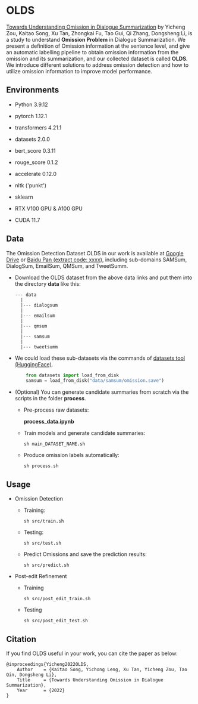 # OLDS

[Towards Understanding Omission in Dialogue Summarization](https://arxiv.org/abs/2211.07145) by Yicheng Zou, Kaitao Song, Xu Tan, Zhongkai Fu, Tao Gui, Qi Zhang, Dongsheng Li, is a study to understand **Omission Problem** in Dialogue Summarization. We present a definition of Omission information at the sentence level, and give an automatic labelling pipeline to obtain omission information from the omission and its summarization, and our collected dataset is called **OLDS**. We introduce different solutions to address omission detection and how to utilize omission information to improve model performance.

## Environments

* Python 3.9.12
 
* pytorch 1.12.1

* transformers 4.21.1

* datasets 2.0.0

* bert_score 0.3.11

* rouge_score 0.1.2

* accelerate 0.12.0

* nltk ('punkt')

* sklearn

* RTX V100 GPU & A100 GPU

* CUDA 11.7

## Data

The Omission Detection Dataset OLDS in our work is available at [Google Drive]() or [Baidu Pan  (extract code: xxxx)](), including sub-domains SAMSum, DialogSum, EmailSum, QMSum, and TweetSumm.

* Download the OLDS dataset from the above data links and put them into the directory **data** like this:

	```
	--- data
	  |
	  |--- dialogsum
	  |
      |--- emailsum
      |
      |--- qmsum
      |
      |--- samsum
      |
      |--- tweetsumm
	```

* We could load these sub-datasets via the commands of [datasets tool (HuggingFace)](https://huggingface.co/docs/datasets/index).

	```python
        from datasets import load_from_disk
        samsum = load_from_disk("data/samsum/omission.save")
	```

* (Optional) You can generate candidate summaries from scratch via the scripts in the folder **process**.

    * Pre-process raw datasets: 
        
        **process_data.ipynb**

    * Train models and generate candidate summaries:
        ```
        sh main_DATASET_NAME.sh
        ```

    * Produce omission labels automatically:
        ```
        sh process.sh
        ```
## Usage

* Omission Detection

    * Training:
        ```
        sh src/train.sh
        ```
    * Testing:
        ```
        sh src/test.sh
        ```
    * Predict Omissions and save the prediction results:

        ```
        sh src/predict.sh
        ```
* Post-edit Refinement

    * Training
        ```
        sh src/post_edit_train.sh
        ```

    * Testing
        ```
        sh src/post_edit_test.sh
        ```

## Citation
If you find OLDS useful in your work, you can cite the paper as below:
```
@inproceedings{Yicheng2022OLDS,
    Author    = {Kaitao Song, Yichong Leng, Xu Tan, Yicheng Zou, Tao Qin, Dongsheng Li},
    Title     = {Towards Understanding Omission in Dialogue Summarization},
    Year      = {2022}
}
```
